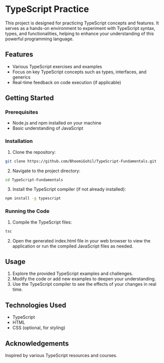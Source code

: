 # TypeScript Practice

This project is designed for practicing TypeScript concepts and features. It serves as a hands-on environment to experiment with TypeScript syntax, types, and functionalities, helping to enhance your understanding of this powerful programming language.

## Features

- Various TypeScript exercises and examples
- Focus on key TypeScript concepts such as types, interfaces, and generics
- Real-time feedback on code execution (if applicable)

## Getting Started

### Prerequisites

- Node.js and npm installed on your machine
- Basic understanding of JavaScript

### Installation

1. Clone the repository:

```bash
git clone https://github.com/BhoomiGohil/TypeScript-Fundamentals.git
```

2. Navigate to the project directory:

```bash
cd TypeScript-Fundamentals
```

3. Install the TypeScript compiler (if not already installed):

```bash
npm install -g typescript
```

### Running the Code

1. Compile the TypeScript files:

```bash
tsc
```

2. Open the generated index.html file in your web browser to view the application or run the compiled JavaScript files as needed.

## Usage

1.  Explore the provided TypeScript examples and challenges.
2.  Modify the code or add new examples to deepen your understanding.
3.  Use the TypeScript compiler to see the effects of your changes in real time.

## Technologies Used

- TypeScript
- HTML
- CSS (optional, for styling)

## Acknowledgements

Inspired by various TypeScript resources and courses.
